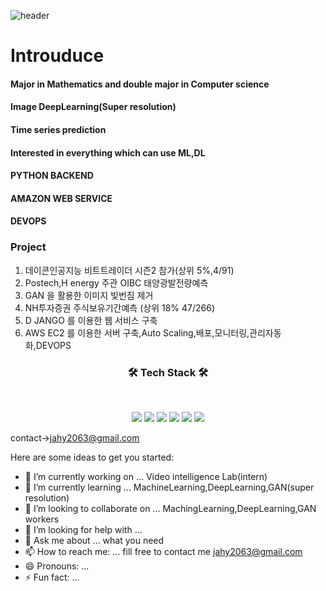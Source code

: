 
![header](https://img.shields.io/badge/<Career>-<JaehyeonJeon>-<blue>)



# Introuduce


#### Major in Mathematics and double major in Computer science
#### Image DeepLearning(Super resolution)
#### Time series prediction
#### Interested in  everything which can use ML,DL
#### PYTHON BACKEND 
#### AMAZON WEB SERVICE
#### DEVOPS 

### Project
1. 데이콘인공지능 비트트레이더 시즌2 참가(상위 5%,4/91)
2. Postech,H energy 주관 OIBC 태양광발전량예측
3. GAN 을 활용한 이미지 빛번짐 제거
4. NH투자증권 주식보유기간예측 (상위 18% 47/266)
5. D JANGO 를 이용한 웹 서비스 구축
6. AWS EC2 를 이용한 서버 구축,Auto Scaling,배포,모니터링,관리자동화,DEVOPS 


<h3 align="center"><b>🛠 Tech Stack 🛠</b></h3>
</br>
<p align="center">
<img src="https://img.shields.io/badge/Python-3776AB?style=for-the-badge&logo=Python&logoColor=white">
<img src="https://img.shields.io/badge/Tensorflow-FF7300?style=for-the-badge&logo=Tensorflow&logoColor=white">
<img src="https://img.shields.io/badge/C-FF7300?style=for-the-badge&logo=C&logoColor=white">
<img src="https://img.shields.io/badge/Django-092E20?style=for-the-badge&logo=Django&logoColor=white">
 <img src="https://img.shields.io/badge/Amazon AWS-569A31?style=for-the-badge&logo=Amazon AWS&logoColor=white">
  <img src="https://img.shields.io/badge/MYSQL-4479A1?style=for-the-badge&logo=MYSQL&logoColor=white">




contact->jahy2063@gmail.com




 
Here are some ideas to get you started:

- 🔭 I’m currently working on ...          Video intelligence Lab(intern)
- 🌱 I’m currently learning ...            MachineLearning,DeepLearning,GAN(super resolution)
- 👯 I’m looking to collaborate on ...     MachingLearning,DeepLearning,GAN workers
- 🤔 I’m looking for help with ...            
- 💬 Ask me about ... what you need           
- 📫 How to reach me: ...                  fill free to contact me  jahy2063@gmail.com
- 😄 Pronouns: ...                       
- ⚡ Fun fact: ...                             


